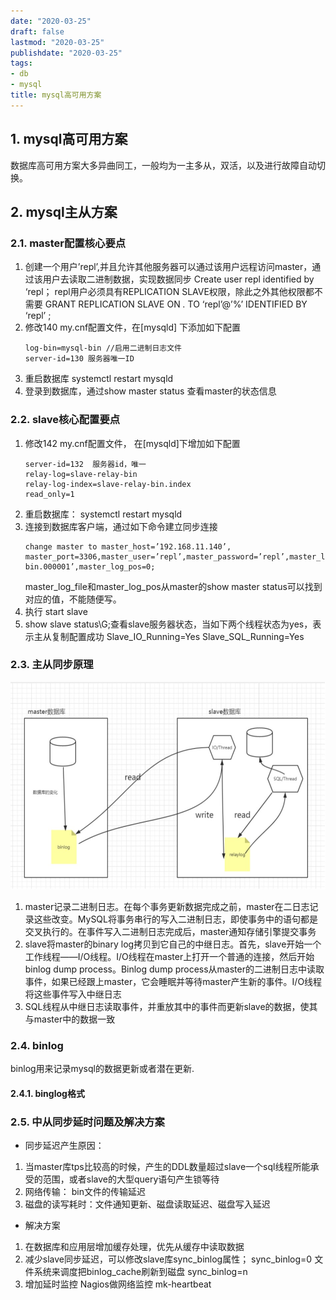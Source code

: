 ```yaml
---
date: "2020-03-25"
draft: false
lastmod: "2020-03-25"
publishdate: "2020-03-25"
tags:
- db
- mysql
title: mysql高可用方案
---
```


## 1. mysql高可用方案
数据库高可用方案大多异曲同工，一般均为一主多从，双活，以及进行故障自动切换。

## 2. mysql主从方案
### 2.1. master配置核心要点
1. 创建一个用户’repl’,并且允许其他服务器可以通过该用户远程访问master，通过该用户去读取二进制数据，实现数据同步
Create user repl identified by ‘repl； repl用户必须具有REPLICATION SLAVE权限，除此之外其他权限都不需要
GRANT REPLICATION SLAVE ON *.* TO ‘repl’@’%’ IDENTIFIED BY ‘repl’ ; 
2. 修改140 my.cnf配置文件，在[mysqld] 下添加如下配置
    ```
    log-bin=mysql-bin //启用二进制日志文件
    server-id=130 服务器唯一ID 
    ```
3. 重启数据库 systemctl restart mysqld 
4. 登录到数据库，通过show master status  查看master的状态信息

### 2.2. slave核心配置要点
1. 修改142 my.cnf配置文件， 在[mysqld]下增加如下配置
    ```
    server-id=132  服务器id，唯一
    relay-log=slave-relay-bin
    relay-log-index=slave-relay-bin.index
    read_only=1
    ```
2. 重启数据库： systemctl restart mysqld
3. 连接到数据库客户端，通过如下命令建立同步连接
    ```
    change master to master_host=’192.168.11.140’, master_port=3306,master_user=’repl’,master_password=’repl’,master_log_file=’mysql-bin.000001’,master_log_pos=0;
    ```
    master_log_file和master_log_pos从master的show master status可以找到对应的值，不能随便写。
4. 执行 start slave
5. show slave status\G;查看slave服务器状态，当如下两个线程状态为yes，表示主从复制配置成功
Slave_IO_Running=Yes
Slave_SQL_Running=Yes

### 2.3. 主从同步原理
![mysql-master-slave.jpeg](../../../picture/mysql-master-slave.jpeg)
1. master记录二进制日志。在每个事务更新数据完成之前，master在二日志记录这些改变。MySQL将事务串行的写入二进制日志，即使事务中的语句都是交叉执行的。在事件写入二进制日志完成后，master通知存储引擎提交事务
2. slave将master的binary log拷贝到它自己的中继日志。首先，slave开始一个工作线程——I/O线程。I/O线程在master上打开一个普通的连接，然后开始binlog dump process。Binlog dump process从master的二进制日志中读取事件，如果已经跟上master，它会睡眠并等待master产生新的事件。I/O线程将这些事件写入中继日志
3. SQL线程从中继日志读取事件，并重放其中的事件而更新slave的数据，使其与master中的数据一致

### 2.4. binlog
binlog用来记录mysql的数据更新或者潜在更新.
#### 2.4.1. binglog格式


### 2.5. 中从同步延时问题及解决方案
* 同步延迟产生原因：
1.  当master库tps比较高的时候，产生的DDL数量超过slave一个sql线程所能承受的范围，或者slave的大型query语句产生锁等待
2.  网络传输： bin文件的传输延迟
3.  磁盘的读写耗时：文件通知更新、磁盘读取延迟、磁盘写入延迟

* 解决方案
1.  在数据库和应用层增加缓存处理，优先从缓存中读取数据
2.  减少slave同步延迟，可以修改slave库sync_binlog属性； 
sync_binlog=0  文件系统来调度把binlog_cache刷新到磁盘
sync_binlog=n  
3.  增加延时监控
Nagios做网络监控
mk-heartbeat
